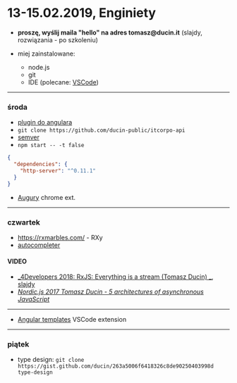 # 13-15.02.2019, Enginiety

- __proszę, wyślij maila "hello" na adres tomasz@ducin.it__ (slajdy, rozwiązania - po szkoleniu)

- miej zainstalowane:
  - node.js
  - git
  - IDE (polecane: [VSCode](https://code.visualstudio.com/download))

----

### środa

- [plugin do angulara](https://marketplace.visualstudio.com/items?itemName=Mikael.Angular-BeastCode)
- `git clone https://github.com/ducin-public/itcorpo-api`
- [semver](http://semver.npmjs.com)
- `npm start -- -t false`

```json
{
  "dependencies": {
    "http-server": "^0.11.1"
  }
}
```

- [Augury](https://chrome.google.com/webstore/detail/augury/elgalmkoelokbchhkhacckoklkejnhcd) chrome ext.

----

### czwartek

- https://rxmarbles.com/ - RXy
- [autocompleter](https://goo.gl/xPC9i3)

#### VIDEO

- [_4Developers 2018: RxJS: Everything is a stream (Tomasz Ducin)
_](https://www.youtube.com/watch?v=IB5yxGGVEGk), [slajdy](https://slides.com/ducin/everything-is-a-stream)
- [_Nordic.js 2017 Tomasz Ducin - 5 architectures of asynchronous JavaScript_](https://www.youtube.com/watch?v=YXo4YOLDK1k)

----

- [Angular templates](https://marketplace.visualstudio.com/items?itemName=Angular.ng-template) VSCode extension

----

### piątek

- type design: `git clone https://gist.github.com/ducin/263a5006f6418326c8de90250403998d type-design`
